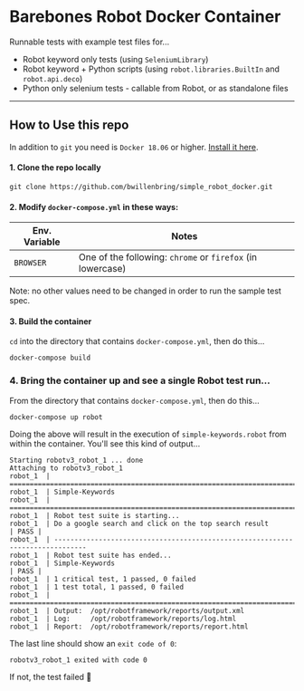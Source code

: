 # Barebones Robot Docker Container
Runnable tests with example test files for...
- Robot keyword only tests (using `SeleniumLibrary`)
- Robot keyword + Python scripts (using `robot.libraries.BuiltIn` and `robot.api.deco`)
- Python only selenium tests - callable from Robot, or as standalone files


----

## How to Use this repo
In addition to `git` you need is `Docker 18.06` or higher. [Install it here](https://www.google.com).
#### 1. Clone the repo locally
```
git clone https://github.com/bwillenbring/simple_robot_docker.git
```

#### 2. Modify `docker-compose.yml` in these ways: <br/>

| Env. Variable | Notes |
| ------------- | ----- |
| `BROWSER` | One of the following: `chrome` or `firefox` (in lowercase)|

Note: no other values need to be changed in order to run the sample test spec.

#### 3. Build the container
`cd` into the directory that contains `docker-compose.yml`, then do this...
```
docker-compose build
```

### 4. Bring the container up and see a single Robot test run...
From the directory that contains `docker-compose.yml`, then do this...
```
docker-compose up robot
```
Doing the above will result in the execution of `simple-keywords.robot` from within the container. You'll see this kind of output...
```
Starting robotv3_robot_1 ... done
Attaching to robotv3_robot_1
robot_1  | ==============================================================================
robot_1  | Simple-Keywords                                                               
robot_1  | ==============================================================================
robot_1  | Robot test suite is starting...
robot_1  | Do a google search and click on the top search result                 | PASS |
robot_1  | ------------------------------------------------------------------------------
robot_1  | Robot test suite has ended...
robot_1  | Simple-Keywords                                                       | PASS |
robot_1  | 1 critical test, 1 passed, 0 failed
robot_1  | 1 test total, 1 passed, 0 failed
robot_1  | ==============================================================================
robot_1  | Output:  /opt/robotframework/reports/output.xml
robot_1  | Log:     /opt/robotframework/reports/log.html
robot_1  | Report:  /opt/robotframework/reports/report.html
```
The last line should show an `exit code of 0`:
```
robotv3_robot_1 exited with code 0
```
If not, the test failed :grimacing:
